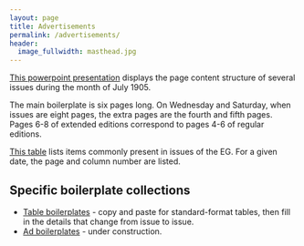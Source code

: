 ```yaml
---
layout: page
title: Advertisements
permalink: /advertisements/
header:
  image_fullwidth: masthead.jpg
---
```


[This powerpoint presentation](https://docs.google.com/presentation/d/1vMoj-5ktfUAsfXrEbQJqy8vSsKhYiVyGVIZZqefrJW0/edit?authuser=0) displays the page content structure of several issues during the month of July 1905.

The main boilerplate is six pages long. On Wednesday and Saturday, when issues are eight pages, the extra pages are the fourth and fifth pages. Pages 6-8 of extended editions correspond to pages 4-6 of regular editions.

[This table](https://docs.google.com/spreadsheets/d/118Zv13fpHfm67i1k0Sm79OThV4ApD-d1iccvrpw1iYU/edit?authuser=0) lists items commonly present in issues of the EG. For a given date, the page and column number are listed.

## Specific boilerplate collections

- [Table boilerplates](https://github.com/dig-eg-gaz/boilerplates) - copy and paste for standard-format tables, then fill in the details that change from issue to issue.
- [Ad boilerplates](https://github.com/dig-eg-gaz/advertisements) - under construction.

